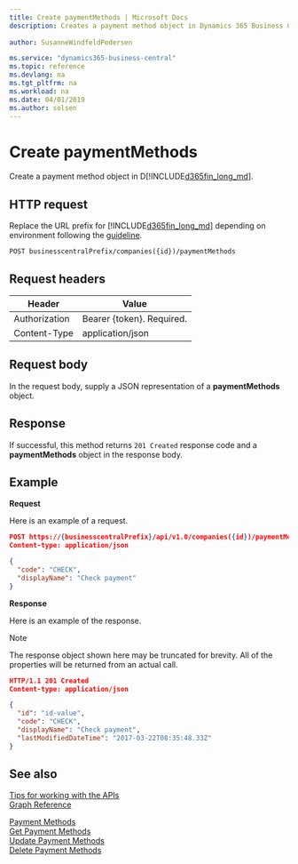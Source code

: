 ```yaml
---
title: Create paymentMethods | Microsoft Docs
description: Creates a payment method object in Dynamics 365 Business Central.
 
author: SusanneWindfeldPedersen

ms.service: "dynamics365-business-central"
ms.topic: reference
ms.devlang: na
ms.tgt_pltfrm: na
ms.workload: na
ms.date: 04/01/2019
ms.author: solsen
---
```


# Create paymentMethods
Create a payment method object in D[!INCLUDE[d365fin_long_md](../../includes/d365fin_long_md.md)].

## HTTP request
Replace the URL prefix for [!INCLUDE[d365fin_long_md](../../includes/d365fin_long_md.md)] depending on environment following the [guideline](../../v1.0/endpoints-apis-for-dynamics.md).
```
POST businesscentralPrefix/companies({id})/paymentMethods
```

## Request headers

|Header         |Value                        |
|---------------|-----------------------------|
|Authorization  |Bearer {token}. Required.    |
|Content-Type   |application/json             |

## Request body
In the request body, supply a JSON representation of a **paymentMethods** object.

## Response
If successful, this method returns ```201 Created``` response code and a **paymentMethods** object in the response body.

## Example

**Request**

Here is an example of a request.

```json
POST https://{businesscentralPrefix}/api/v1.0/companies({id})/paymentMethods
Content-type: application/json

{
  "code": "CHECK",
  "displayName": "Check payment"
}
```

**Response**

Here is an example of the response. 

> [!NOTE]  
>   The response object shown here may be truncated for brevity. All of the properties will be returned from an actual call.

```json
HTTP/1.1 201 Created
Content-type: application/json

{
  "id": "id-value",
  "code": "CHECK",
  "displayName": "Check payment",
  "lastModifiedDateTime": "2017-03-22T08:35:48.33Z"
}
```



## See also
[Tips for working with the APIs](/dynamics365/business-central/dev-itpro/developer/devenv-connect-apps-tips)  
[Graph Reference](../api/dynamics_graph_reference.md)  
  
[Payment Methods](../resources/dynamics_paymentmethods.md)  
[Get Payment Methods](../api/dynamics_paymentmethods_get.md)  
[Update Payment Methods](../api/dynamics_paymentmethods_update.md)  
[Delete Payment Methods](../api/dynamics_paymentmethods_delete.md)  
